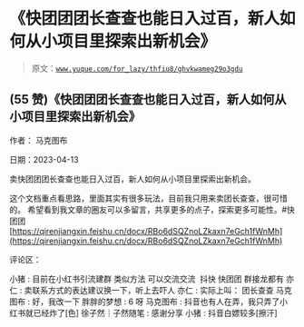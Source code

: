 # 《快团团团长查查也能日入过百，新人如何从小项目里探索出新机会》

> 原文：[`www.yuque.com/for_lazy/thfiu8/ghvkwameg29o3gdu`](https://www.yuque.com/for_lazy/thfiu8/ghvkwameg29o3gdu)



## (55 赞)《快团团团长查查也能日入过百，新人如何从小项目里探索出新机会》 

作者： 马克图布 

日期：2023-04-13 

卖快团团团长查查也能日入过百，新人如何从小项目里探索出新机会。 

这个文档重点看思路，里面其实有很多玩法，目前我只用来卖团长查查，很可惜的。 希望看到我文章的圈友可以多留言，共享更多的点子，探索更多可能性。#快团团 [https://qirenjiangxin.feishu.cn/docx/RBo6dSQZnoLZkaxn7eGch1fWnMh](https://qirenjiangxin.feishu.cn/docx/RBo6dSQZnoLZkaxn7eGch1fWnMh) 

评论区： 

小猪 : 目前在小红书引流建群 类似方法 可以交流交流  抖快 快团团 群接龙都有 亦仁 : 卖联系方式的表达建议换一下，听上去吓人 亦仁 : 实际上叫： 团长查查 马克图布 : 好，我改一下 胖胖的梦想 : 6 呀 马克图布 : 抖音也有人在弄，我只弄了小红书就已经炸了[色] 徐子然｜子然随笔 : 感谢分享 小猪 : 抖音白嫖较多[擦汗]